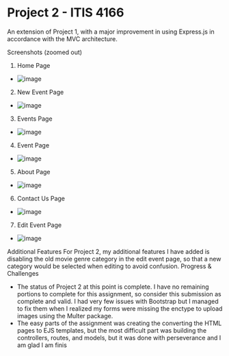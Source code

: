# Project 2 - ITIS 4166

An extension of Project 1, with a major improvement in using Express.js in accordance with the MVC architecture.

Screenshots (zoomed out)
1.	Home Page
-	 ![image](https://user-images.githubusercontent.com/88403902/220412783-77e99ad2-5c69-4a91-8d25-7cd44b92dc72.png)

2.	New Event Page
- ![image](https://user-images.githubusercontent.com/88403902/220412835-f0bae2d4-239c-4b30-ab0b-6546ea19737f.png)
	 
3.	Events Page
- ![image](https://user-images.githubusercontent.com/88403902/220412871-14732f35-f590-4d42-8d8e-bcbcd09c2a4b.png)
	
4.	Event Page
- ![image](https://user-images.githubusercontent.com/88403902/220412900-714e34c2-4e90-40a9-851e-7a5a2573bfe6.png)

5.	About Page
- ![image](https://user-images.githubusercontent.com/88403902/220412952-3e6d9872-3103-4c5d-9e40-b4fda87c0490.png) 	 
6.	Contact Us Page
- ![image](https://user-images.githubusercontent.com/88403902/220413029-1d372c61-ee3a-478d-baab-a95f437a60bb.png)
7.	Edit Event Page
-  ![image](https://user-images.githubusercontent.com/88403902/220413103-8877b5ba-b469-4fe9-89a5-a29a7f64b192.png)

Additional Features
For Project 2, my additional features I have added is disabling the old movie genre category in the edit event page, so that a new category would be selected when editing to avoid confusion.
Progress & Challenges
-	The status of Project 2 at this point is complete. I have no remaining portions to complete for this assignment, so consider this submission as complete and valid. I had very few issues with Bootstrap but I managed to fix them when I realized my forms were missing the enctype to upload images using the Multer package.
-	The easy parts of the assignment was creating the converting the HTML pages to EJS templates, but the most difficult part was building the controllers, routes, and models, but it was done with perseverance and I am glad I am finis
